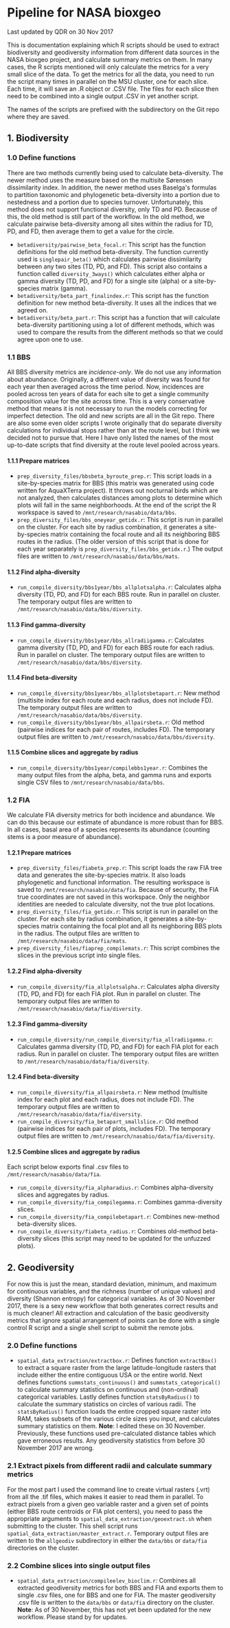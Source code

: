 # Pipeline for NASA bioxgeo

Last updated by QDR on 30 Nov 2017

This is documentation explaining which R scripts should be used to extract biodiversity and geodiversity information from different data sources in the NASA bioxgeo project, and calculate summary metrics on them. In many cases, the R scripts mentioned will only calculate the metrics for a very small slice of the data. To get the metrics for all the data, you need to run the script many times in parallel on the MSU cluster, one for each slice. Each time, it will save an .R object or .CSV file. The files for each slice then need to be combined into a single output .CSV in yet another script.

The names of the scripts are prefixed with the subdirectory on the Git repo where they are saved. 

## 1. Biodiversity

### 1.0 Define functions

There are two methods currently being used to calculate beta-diversity. The newer method uses the measure based on the multisite S&oslash;rensen dissimilarity index. In addition, the newer method uses Baselga's formulas to partition taxonomic and phylogenetic beta-diversity into a portion due to nestedness and a portion due to species turnover. Unfortunately, this method does not support functional diversity, only TD and PD. Because of this, the old method is still part of the workflow. In the old method, we calculate pairwise beta-diversity among all sites within the radius for TD, PD, and FD, then average them to get a value for the circle. 

- `betadiversity/pairwise_beta_focal.r`: This script has the function definitions for the old method beta-diversity. The function currently used is `singlepair_beta()` which calculates pairwise dissimilarity between any two sites (TD, PD, and FD). This script also contains a function called `diversity_3ways()` which calculates either alpha or gamma diversity (TD, PD, and FD) for a single site (alpha) or a site-by-species matrix (gamma).
- `betadiversity/beta_part_finalindex.r`: This script has the function definition for new method beta-diversity. It uses all the indices that we agreed on.
- `betadiversity/beta_part.r`: This script has a function that will calculate beta-diversity partitioning using a lot of different methods, which was used to compare the results from the different methods so that we could agree upon one to use.

### 1.1 BBS

All BBS diversity metrics are *incidence-only*. We do not use any information about abundance. Originally, a different value of diversity was found for each year then averaged across the time period. Now, incidences are pooled across ten years of data for each site to get a single community composition value for the site across time. This is a very conservative method that means it is not necessary to run the models correcting for imperfect detection. The old and new scripts are all in the Git repo. There are also some even older scripts I wrote originally that do separate diversity calculations for individual stops rather than at the route level, but I think we decided not to pursue that. Here I have only listed the names of the most up-to-date scripts that find diversity at the route level pooled across years.

#### 1.1.1 Prepare matrices

- `prep_diversity_files/bbsbeta_byroute_prep.r`: This script loads in a site-by-species matrix for BBS (this matrix was generated using code written for AquaXTerra project). It throws out nocturnal birds which are not analyzed, then calculates distances among plots to determine which plots will fall in the same neighborhoods. At the end of the script the R workspace is saved to `/mnt/research/nasabio/data/bbs`.
- `prep_diversity_files/bbs_oneyear_getidx.r`: This script is run in parallel on the cluster. For each site by radius combination, it generates a site-by-species matrix containing the focal route and all its neighboring BBS routes in the radius. (The older version of this script that is done for each year separately is `prep_diversity_files/bbs_getidx.r`.) The output files are written to `/mnt/research/nasabio/data/bbs/mats`.

#### 1.1.2 Find alpha-diversity

- `run_compile_diversity/bbs1year/bbs_allplotsalpha.r`: Calculates alpha diversity (TD, PD, and FD) for each BBS route. Run in parallel on cluster. The temporary output files are written to `/mnt/research/nasabio/data/bbs/diversity`.

#### 1.1.3 Find gamma-diversity

- `run_compile_diversity/bbs1year/bbs_allradiigamma.r`: Calculates gamma diversity (TD, PD, and FD) for each BBS route for each radius. Run in parallel on cluster. The temporary output files are written to `/mnt/research/nasabio/data/bbs/diversity`.

#### 1.1.4 Find beta-diversity

- `run_compile_diversity/bbs1year/bbs_allplotsbetapart.r`: New method (multisite index for each route and each radius, does not include FD). The temporary output files are written to `/mnt/research/nasabio/data/bbs/diversity`.
- `run_compile_diversity/bbs1year/bbs_allpairsbeta.r`: Old method (pairwise indices for each pair of routes, includes FD). The temporary output files are written to `/mnt/research/nasabio/data/bbs/diversity`.

#### 1.1.5 Combine slices and aggregate by radius

- `run_compile_diversity/bbs1year/compilebbs1year.r`: Combines the many output files from the alpha, beta, and gamma runs and exports single CSV files to `/mnt/research/nasabio/data/bbs`.

### 1.2 FIA

We calculate FIA diversity metrics for both incidence and abundance. We can do this because our estimate of abundance is more robust than for BBS. In all cases, basal area of a species represents its abundance (counting stems is a poor measure of abundance).

#### 1.2.1 Prepare matrices

- `prep_diversity_files/fiabeta_prep.r`: This script loads the raw FIA tree data and generates the site-by-species matrix. It also loads phylogenetic and functional information. The resulting workspace is saved to `/mnt/research/nasabio/data/fia`. Because of security, the FIA true coordinates are not saved in this workspace. Only the neighbor identities are needed to calculate diversity, not the true plot locations.
- `prep_diversity_files/fia_getidx.r`: This script is run in parallel on the cluster. For each site by radius combination, it generates a site-by-species matrix containing the focal plot and all its neighboring BBS plots in the radius. The output files are written to `/mnt/research/nasabio/data/fia/mats`.
- `prep_diversity_files/fiaprep_compilemats.r`: This script combines the slices in the previous script into single files.

#### 1.2.2 Find alpha-diversity

- `run_compile_diversity/fia_allplotsalpha.r`: Calculates alpha diversity (TD, PD, and FD) for each FIA plot. Run in parallel on cluster. The temporary output files are written to `/mnt/research/nasabio/data/fia/diversity`.

#### 1.2.3 Find gamma-diversity

- `run_compile_diversity/run_compile_diversity/fia_allradiigamma.r`: Calculates gamma diversity (TD, PD, and FD) for each FIA plot for each radius. Run in parallel on cluster. The temporary output files are written to `/mnt/research/nasabio/data/fia/diversity`.

#### 1.2.4 Find beta-diversity

- `run_compile_diversity/fia_allpairsbeta.r`: New method (multisite index for each plot and each radius, does not include FD). The temporary output files are written to `/mnt/research/nasabio/data/fia/diversity`.
- `run_compile_diversity/fia_betapart_smallslice.r`: Old method (pairwise indices for each pair of plots, includes FD). The temporary output files are written to `/mnt/research/nasabio/data/fia/diversity`.

#### 1.2.5 Combine slices and aggregate by radius

Each script below exports final .csv files to `/mnt/research/nasabio/data/fia`.

- `run_compile_diversity/fia_alpharadius.r`: Combines alpha-diversity slices and aggregates by radius.
- `run_compile_diversity/fia_compilegamma.r`: Combines gamma-diversity slices.
- `run_compile_diversity/fia_compilebetapart.r`: Combines new-method beta-diversity slices.
- `run_compile_diversity/fiabeta_radius.r`: Combines old-method beta-diversity slices (this script may need to be updated for the unfuzzed plots).

## 2. Geodiversity

For now this is just the mean, standard deviation, minimum, and maximum for continuous variables, and the richness (number of unique values) and diversity (Shannon entropy) for categorical variables. As of 30 November 2017, there is a sexy new workflow that both generates correct results and is much cleaner! All extraction and calculation of the basic geodiversity metrics that ignore spatial arrangement of points can be done with a single control R script and a single shell script to submit the remote jobs.

### 2.0 Define functions

- `spatial_data_extraction/extractbox.r`: Defines function `extractBox()` to extract a square raster from the large latitude-longitude rasters that include either the entire contiguous USA or the entire world. Next defines functions `summstats_continuous()` and `summstats_categorical()` to calculate summary statistics on continuous and (non-ordinal) categorical variables. Lastly defines function `statsByRadius()` to calculate the summary statistics on circles of various radii. The `statsByRadius()` function loads the entire cropped square raster into RAM, takes subsets of the various circle sizes you input, and calculates summary statistics on them. **Note**: I edited these on 30 November. Previously, these functions used pre-calculated distance tables which gave erroneous results. Any geodiversity statistics from before 30 November 2017 are wrong.

### 2.1 Extract pixels from different radii and calculate summary metrics

For the most part I used the command line to create virtual rasters (.vrt) from all the .tif files, which makes it easier to read them in parallel. To extract pixels from a given geo variable raster and a given set of points (either BBS route centroids or FIA plot centers), you need to pass the appropriate arguments to `spatial_data_extraction/geoextract.sh` when submitting to the cluster. This shell script runs `spatial_data_extraction/master_extract.r`. Temporary output files are written to the  `allgeodiv` subdirectory in either the `data/bbs` or `data/fia` directories on the cluster.

### 2.2 Combine slices into single output files

- `spatial_data_extraction/compileelev_bioclim.r`: Combines all extracted geodiversity metrics for both BBS and FIA and exports them to single .csv files, one for BBS and one for FIA. The master geodiversity .csv file is written to the `data/bbs` or `data/fia` directory on the cluster. **Note**: As of 30 November, this has not yet been updated for the new workflow. Please stand by for updates.
